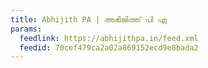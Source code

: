 ```yaml
---
title: Abhijith PA | അഭിജിത്ത് പി എ
params:
  feedlink: https://abhijithpa.in/feed.xml
  feedid: 70cef479ca2a02a869152ecd9e8bada2
---
```

